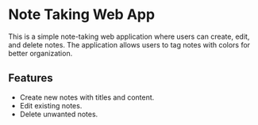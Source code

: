 # Note Taking Web App

This is a simple note-taking web application where users can create, edit, and delete notes. The application allows users to tag notes with colors for better organization.

## Features

- Create new notes with titles and content.
- Edit existing notes.
- Delete unwanted notes.
